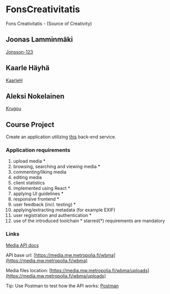 # FonsCreativitatis

 Fons Creativitatis - (Source of Creativity)

## Joonas Lamminmäki

[Jonsson-123](https://github.com/Jonsson-123)

## Kaarle Häyhä

[KaarleH](https://github.com/KaarleH)

## Aleksi Nokelainen

[Krugou](https://github.com/Krugou)

## Course Project

Create an application utilizing [this](https://media-new.mw.metropolia.fi/wbma/docs/) back-end service.

### Application requirements

1. upload media *
2. browsing, searching and viewing media *
3. commenting/liking media
4. editing media
5. client statistics
6. implemented using React *
7. applying UI guidelines *
8. responsive frontend *
9. user feedback (incl. testing) *
10. applying/extracting metadata (for example EXIF)
11. user registration and authentication *
12. use of the introduced toolchain *
starred(*) requirements are mandatory

### Links

[Media API docs](https://media.mw.metropolia.fi/wbma/docs/)

API base url: [https://media.mw.metropolia.fi/wbma](https://media.mw.metropolia.fi/wbma)

Media files location: [https://media.mw.metropolia.fi/wbma/uploads](https://media.mw.metropolia.fi/wbma/uploads)

Tip: Use Postman to test how the API works: [Postman](https://www.getpostman.com/)

